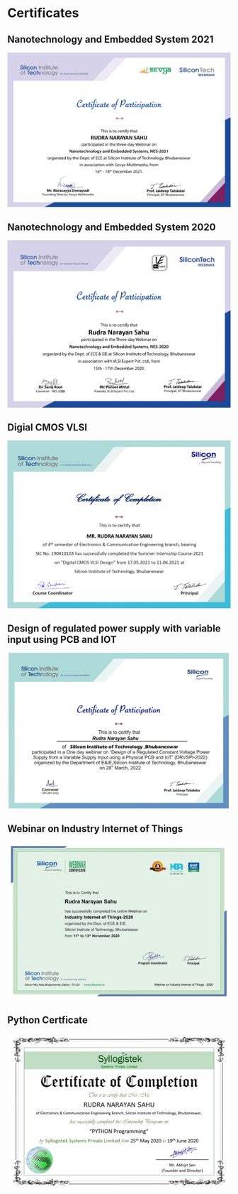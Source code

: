 # Certificates

## Nanotechnology and Embedded System 2021
<p align="center">
  <img src="/Docs/NES 2021.jpg">
</p>

## Nanotechnology and Embedded System 2020
<p align="center">
  <img src="/Docs/NES 2020.jpg">
</p>

## Digial CMOS VLSI 
<p align="center">
  <img src="/Docs/CMOS.jpg">
</p>

## Design of regulated power supply with variable input using PCB and IOT
<p align="center">
  <img src="/Docs/Power Supply.jpg">
</p>

## Webinar on Industry Internet of Things
<p align="center">
  <img src="/Docs/IIOT webinar.jpg">
</p>

## Python Certficate
<p align="center">
  <img src="/Docs/PYTHON.jpg">
</p>



